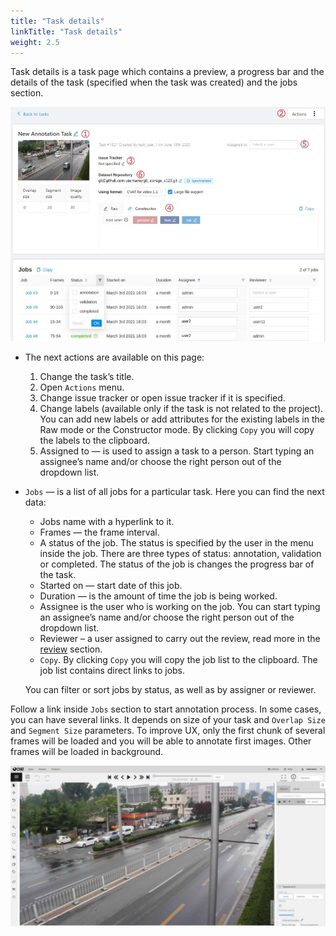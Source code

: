 ```yaml
---
title: "Task details"
linkTitle: "Task details"
weight: 2.5
---
```


Task details is a task page which contains a preview, a progress bar
and the details of the task (specified when the task was created) and the jobs section.

  ![](/images/image131_detrac.jpg)

  - The next actions are available on this page:
    1. Change the task’s title.
    1. Open `Actions` menu.
    1. Change issue tracker or open issue tracker if it is specified.
    1. Change labels (available only if the task is not related to the project).
       You can add new labels or add attributes for the existing labels in the Raw mode or the Constructor mode.
       By clicking `Copy` you will copy the labels to the clipboard.
    1. Assigned to — is used to assign a task to a person. Start typing an assignee’s name and/or
       choose the right person out of the dropdown list.
  - `Jobs` — is a list of all jobs for a particular task. Here you can find the next data:
    - Jobs name with a hyperlink to it.
    - Frames — the frame interval.
    - A status of the job. The status is specified by the user in the menu inside the job.
      There are three types of status: annotation, validation or completed.
      The status of the job is changes the progress bar of the task.
    - Started on — start date of this job.
    - Duration — is the amount of time the job is being worked.
    - Assignee is the user who is working on the job.
      You can start typing an assignee’s name and/or choose the right person out of the dropdown list.
    - Reviewer – a user assigned to carry out the review, read more in the [review](/docs/for-users/user-guide/advanced/review/) section.
    - `Copy`. By clicking `Copy` you will copy the job list to the clipboard.
      The job list contains direct links to jobs.

    You can filter or sort jobs by status, as well as by assigner or reviewer.

Follow a link inside `Jobs` section to start annotation process.
In some cases, you can have several links. It depends on size of your
task and `Overlap Size` and `Segment Size` parameters. To improve
UX, only the first chunk of several frames will be loaded and you will be able
to annotate first images. Other frames will be loaded in background.

  ![](/images/image007_detrac.jpg)
